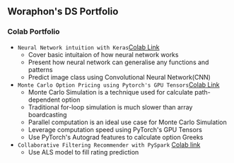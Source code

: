 ## Woraphon's DS Portfolio
### Colab Portfolio

- `Neural Network intuition with Keras`[Colab Link](https://colab.research.google.com/drive/1s1HiwbNycVl5a6my94HJ-LyLGXu5ftSL?usp=sharing)
  - Cover basic intuitaion of how neural network works
  - Present how neural network can generalise any functions and patterns
  - Predict image class using Convolutional Neural Network(CNN)
- `Monte Carlo Option Pricing using Pytorch's GPU Tensors`[Colab Link](https://colab.research.google.com/drive/19jJ7PWIA0iEGWZmuD3BzxD6Wkc7fXDO1?usp=sharing)
  - Monte Carlo Simulation is a technique used for calculate path-dependent option
  - Traditional for-loop simulation is much slower than array boardcasting
  - Parallel computation is an ideal use case for Monte Carlo Simulation
  - Leverage computation speed using PyTorch's GPU Tensors
  - Use PyTorch's Autograd features to calculate option Greeks
- `Collaborative Filtering Recommender with PySpark` [Colab link](https://colab.research.google.com/drive/1lHouZXetP4bp_Pw9SGmtT0SMqmzuWHuY#scrollTo=XcPch9fC9gie&uniqifier=1)
  - Use ALS model to fill rating prediction  
